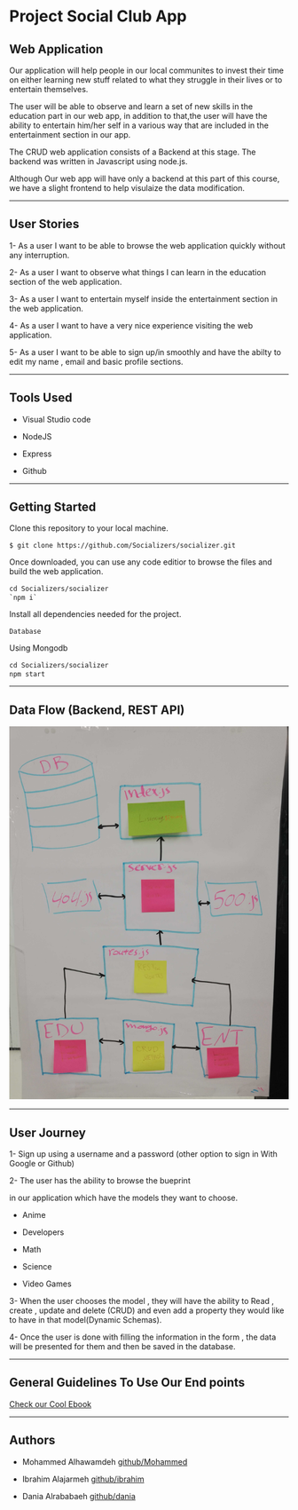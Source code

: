 # Project Social Club App

## Web Application

Our application will help people in our local communites to invest their time on either learning new stuff related to what they struggle in their lives or to entertain themselves.

The user will be able to observe and learn a set of new skills in the education part in our web app, in addition to that,the user will have the ability to entertain him/her self in a various way that are included in the entertainment section in our app.

The CRUD web application consists of a Backend at this stage. The backend was written in Javascript using node.js.

 Although Our web app will have only a backend at this part of this course, we have a slight frontend to help visulaize the data modification.

---------------------------------

## User Stories

1- As a user I want to be able to browse the web application quickly without any interruption.

2- As a user I want to observe what things I can learn in the education section of the web application.

3- As a user I want to entertain myself inside the entertainment section in the web application.

4- As a user I want to have a very nice experience visiting the web application.

5- As a user I want to be able to sign up/in smoothly and have the abilty to edit my name , email and basic profile sections.

---------------------------------

## Tools Used

- Visual Studio code

- NodeJS

- Express 

- Github

---------------------------------

## Getting Started

Clone this repository to your local machine.
```
$ git clone https://github.com/Socializers/socializer.git
```
Once downloaded, you can use any code editior to browse the files and build the web application.
```
cd Socializers/socializer
`npm i`
```
Install all dependencies needed for the project.
```
Database
```
Using Mongodb 
```
cd Socializers/socializer
npm start
```

---------------------------

## Data Flow (Backend, REST API)

![Data Flow Diagram](/assets/wireframe.jpg)

------------------------------

## User Journey

1- Sign up using a username and a password (other option to sign in  With Google or Github)

2- The user has the ability to browse the bueprint

in our application which have the models they want to choose.

 - Anime 

 - Developers 

 - Math 

 - Science 

 - Video Games 

3- When the user chooses the model , they will have the ability to Read , create , update and delete (CRUD) and even add a property they would like to have in that model(Dynamic Schemas).

4- Once the user is done with filling the information in the form , the data will be presented for them and then be saved in the database.

---------------------------

## General Guidelines To Use Our End points

[Check our Cool Ebook](https://app.gitbook.com/@hawamdeh9393/s/socializers/)

---------------------------

## Authors

- Mohammed Alhawamdeh [github/Mohammed](https://github.com/MohammedAlhawamdeh)

- Ibrahim Alajarmeh [github/ibrahim](https://github.com/ibrahim-hikari)

- Dania Alrababaeh [github/dania](https://github.com/daniaalrababa9)

